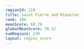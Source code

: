 ```yaml
---
regionId: 219
title: Saint Pierre and Miquelon
rank: 104
meanScore: 69.78
globalMeanScore: 70.22
numRegions: 220
layout: region_score
---
```

